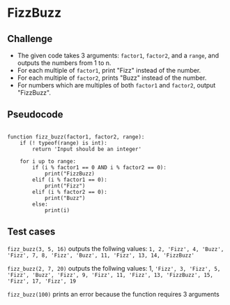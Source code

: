 # FizzBuzz

## Challenge

- The given code takes 3 arguments: `factor1`, `factor2`, and a `range`, and outputs the numbers from 1 to n.
- For each multiple of `factor1`, print "Fizz" instead of the number.
- For each multiple of `factor2`, prints "Buzz" instead of the number.
- For numbers which are multiples of both `factor1` and `factor2`, output "FizzBuzz".

## Pseudocode

```pseudo

function fizz_buzz(factor1, factor2, range):
	if (! typeof(range) is int):
		return 'Input should be an integer'

	for i up to range:
		if (i % factor1 == 0 AND i % factor2 == 0):
			print("FizzBuzz)
		elif (i % factor1 == 0):
			print("Fizz")
		elif (i % factor2 == 0):
			print("Buzz")
		else:
			print(i)
```

## Test cases

`fizz_buzz(3, 5, 16)` outputs the follwing values: `1, 2, 'Fizz', 4, 'Buzz', 'Fizz', 7, 8, 'Fizz', 'Buzz', 11, 'Fizz', 13, 14, 'FizzBuzz'`

`fizz_buzz(2, 7, 20)` outputs the follwing values: 1, `'Fizz', 3, 'Fizz', 5, 'Fizz', 'Buzz', 'Fizz', 9, 'Fizz', 11, 'Fizz', 13, 'FizzBuzz', 15, 'Fizz', 17, 'Fizz', 19`

`fizz_buzz(100)` prints an error because the function requires 3 arguments
